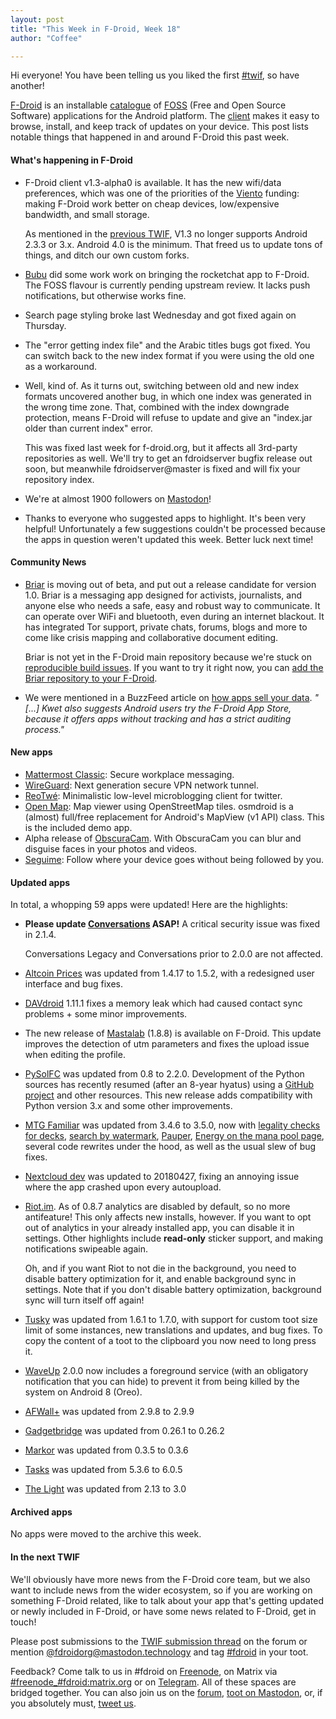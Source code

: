 ```yaml
---
layout: post
title: "This Week in F-Droid, Week 18"
author: "Coffee"

---
```


Hi everyone! You have been telling us you liked the first [#twif](https://mastodon.technology/tags/twif), so have another! 

[F-Droid](https://f-droid.org/) is an installable [catalogue](https://f-droid.org/en/packages/) of [FOSS](https://en.wikipedia.org/wiki/Free_and_open-source_software) (Free and Open Source Software) applications for the Android platform. The [client](https://f-droid.org/app/org.fdroid.fdroid) makes it easy to browse, install, and keep track of updates on your device. This post lists notable things that happened in and around F-Droid this past week.

#### What's happening in F-Droid

* F-Droid client v1.3-alpha0 is available. It has the new wifi/data preferences, which was one of the priorities of the [Viento](https://guardianproject.info/wind/) funding: making F-Droid work better on cheap devices, low/expensive bandwidth, and small storage.

  As mentioned in the [previous TWIF](https://f-droid.org/en/2018/04/27/this-week-in-fdroid.html), V1.3 no longer supports Android 2.3.3 or 3.x. Android 4.0 is the minimum. That freed us to update tons of things, and ditch our own custom forks.
* [Bubu](https://forum.f-droid.org/u/Bubu) did some work work on bringing the rocketchat app to F-Droid. The FOSS flavour is currently pending upstream review. It lacks push notifications, but otherwise works fine.
* Search page styling broke last Wednesday and got fixed again on Thursday.
* The "error getting index file" and the Arabic titles bugs got fixed. You can switch back to the new index format if you were using the old one as a workaround.
* Well, kind of. As it turns out, switching between old and new index formats uncovered another bug, in which one index was generated in the wrong time zone. That, combined with the index downgrade protection, means F-Droid will refuse to update and give an "index.jar older than current index" error.

  This was fixed last week for f-droid.org, but it affects all 3rd-party repositories as well. We'll try to get an fdroidserver bugfix release out soon, but meanwhile fdroidserver@master is fixed and will fix your repository index.
* We're at almost 1900 followers on [Mastodon](https://mastodon.technology/@fdroidorg)!
* Thanks to everyone who suggested apps to highlight. It's been very helpful! Unfortunately a few suggestions couldn't be processed because the apps in question weren't updated this week. Better luck next time!

#### Community News
* [Briar](https://briarproject.org/) is moving out of beta, and put out a release candidate for version 1.0. Briar is a messaging app designed for activists, journalists, and anyone else who needs a safe, easy and robust way to communicate. It can operate over WiFi and bluetooth, even during an internet blackout. It has integrated Tor support, private chats, forums, blogs and more to come like crisis mapping and collaborative document editing.

  Briar is not yet in the F-Droid main repository because we're stuck on [reproducible build issues](https://code.briarproject.org/akwizgran/briar/issues/164). If you want to try it right now, you can [add the Briar repository to your F-Droid](https://briarproject.org/fdroid.html).
* We were mentioned in a BuzzFeed article on [how apps sell your data](https://www.buzzfeed.com/nicolenguyen/how-apps-take-your-data-and-sell-it-without-you-even). _"[...] Kwet also suggests Android users try the F-Droid App Store, because it offers apps without tracking and has a strict auditing process."_

#### New apps

* [Mattermost Classic](https://f-droid.org/app/com.mattermost.mattermost): Secure workplace messaging.
* [WireGuard](https://f-droid.org/app/com.wireguard.android): Next generation secure VPN network tunnel.
* [ReoTwé](https://f-droid.org/app/de.digisocken.reotwe): Minimalistic low-level microblogging client for twitter.
* [Open Map](https://f-droid.org/app/org.osmdroid): Map viewer using OpenStreetMap tiles. osmdroid is a (almost) full/free replacement for Android's MapView (v1 API) class. This is the included demo app.
* Alpha release of [ObscuraCam](https://f-droid.org/app/org.witness.sscphase1). With ObscuraCam you can blur and disguise faces in your photos and videos.
* [Seguime](https://f-droid.org/app/pc.javier.seguime): Follow where your device goes without being followed by you.

#### Updated apps

In total, a whopping 59 apps were updated! Here are the highlights:

* **Please update [Conversations](https://f-droid.org/app/eu.siacs.conversations) ASAP!** A critical security issue was fixed in 2.1.4.

  Conversations Legacy and Conversations prior to 2.0.0 are not affected.
* [Altcoin Prices](https://f-droid.org/app/eu.uwot.fabio.altcoinprices) was updated from 1.4.17 to 1.5.2, with a redesigned user interface and bug fixes.
* [DAVdroid](https://f-droid.org/app/at.bitfire.davdroid) 1.11.1 fixes a memory leak which had caused contact sync problems + some minor improvements.
* The new release of [Mastalab](https://f-droid.org/app/fr.gouv.etalab.mastodon) (1.8.8) is available on F-Droid. This update improves the detection of utm parameters and fixes the upload issue when editing the profile.
* [PySolFC](https://f-droid.org/app/org.lufebe16.pysolfc) was updated from 0.8 to 2.2.0. Development of the Python sources has recently resumed (after an 8-year hyatus) using a [GitHub project](https://github.com/shlomif/PySolFC) and other resources. This new release adds compatibility with Python version 3.x and some other improvements.
* [MTG Familiar](https://f-droid.org/app/com.gelakinetic.mtgfam) was updated from 3.4.6 to 3.5.0, now with [legality checks for decks](https://github.com/AEFeinstein/mtg-familiar/issues/206), [search by watermark](https://github.com/AEFeinstein/mtg-familiar/issues/306), [Pauper](https://github.com/AEFeinstein/mtg-familiar/issues/366), [Energy on the mana pool page](https://github.com/AEFeinstein/mtg-familiar/issues/367), several code rewrites under the hood, as well as the usual slew of bug fixes.
* [Nextcloud dev](https://f-droid.org/app/com.nextcloud.android.beta) was updated to 20180427, fixing an annoying issue where the app crashed upon every autoupload.
* [Riot.im](https://f-droid.org/app/im.vector.alpha). As of 0.8.7 analytics are disabled by default, so no more antifeature! This only affects new installs, however. If you want to opt out of analytics in your already installed app, you can disable it in settings. Other highlights include **read-only** sticker support, and making notifications swipeable again.

  Oh, and if you want Riot to not die in the background, you need to disable battery optimization for it, and enable background sync in settings. Note that if you don't disable battery optimization, background sync will turn itself off again!
* [Tusky](https://f-droid.org/app/com.keylesspalace.tusky) was updated from 1.6.1 to 1.7.0, with support for custom toot size limit of some instances, new translations and updates, and bug fixes. To copy the content of a toot to the clipboard you now need to long press it.
* [WaveUp](https://f-droid.org/app/com.jarsilio.android.waveup) 2.0.0 now includes a foreground service (with an obligatory notification that you can hide) to prevent it from being killed by the system on Android 8 (Oreo).
* [AFWall+](https://f-droid.org/app/dev.ukanth.ufirewall) was updated from 2.9.8 to 2.9.9
* [Gadgetbridge](https://f-droid.org/app/nodomain.freeyourgadget.gadgetbridge) was updated from 0.26.1 to 0.26.2
* [Markor](https://f-droid.org/app/net.gsantner.markor) was updated from 0.3.5 to 0.3.6
* [Tasks](https://f-droid.org/app/org.tasks) was updated from 5.3.6 to 6.0.5
* [The Light](https://f-droid.org/app/org.hlwd.bible) was updated from 2.13 to 3.0

#### Archived apps

No apps were moved to the archive this week.

#### In the next TWIF

We'll obviously have more news from the F-Droid core team, but we also want to include news from the wider ecosystem, so if you are working on something F-Droid related, like to talk about your app that's getting updated or newly included in F-Droid, or have some news related to F-Droid, get in touch!

Please post submissions to the [TWIF submission thread](https://forum.f-droid.org/t/twif-submission-thread) on the forum or mention [@fdroidorg@mastodon.technology](https://mastodon.technology/@fdroidorg) and tag [#fdroid](https://mastodon.technology/tags/fdroid) in your toot.

Feedback? Come talk to us in #fdroid on [Freenode](https://freenode.net/), on Matrix via [#freenode_#fdroid:matrix.org](https://matrix.to/#/#freenode_#fdroid:matrix.org) or on [Telegram](https://t.me/joinchat/AlRQekvjWDTuQrCgMYSNVA). All of these spaces are bridged together. You can also join us on the [forum](https://forum.f-droid.org/), [toot on Mastodon](https://mastodon.technology/@fdroidorg), or, if you absolutely must, [tweet us](https://twitter.com/fdroidorg).

